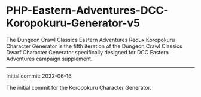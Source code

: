 # PHP-Eastern-Adventures-DCC-Koropokuru-Generator-v5
The Dungeon Crawl Classics Eastern Adventures Redux Koropokuru Character Generator is the fifth iteration of the Dungeon Crawl Classics Dwarf Character Generator specifically designed for DCC Eastern Adventures campaign supplement.

--------

Initial commit: 2022-06-16

The initial commit for the Koropokuru Character Generator.
